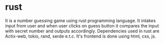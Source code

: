 # rust
It is a number guessing game using rust programming language. It intakes input from user and when user clicks on guess button it compares the input with secret number and outputs accordingly. Dependencies used in rust are Actix-web, tokio, rand, serde e.t.c. It's frontend is done using html, css, js.

